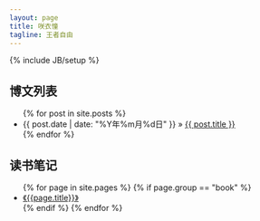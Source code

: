 ```yaml
---
layout: page
title: 咲衣憧
tagline: 王者自由
---
```

{% include JB/setup %}

## 博文列表

<ul class="posts">
  {% for post in site.posts %}
    <li><span>{{ post.date | date: "%Y年%m月%d日" }}</span> &raquo; <a href="{{ BASE_PATH }}{{ post.url }}">{{ post.title }}</a></li>
  {% endfor %}
</ul>

## 读书笔记

<ul class="books">
  {% for page in site.pages %}
    {% if page.group == "book" %}
      <li><a href="{{ BASE_PATH }}{{page.url}}">《{{page.title}}》</a></li>
    {% endif %}
  {% endfor %}
</ul>
